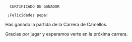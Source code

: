       CERTIFICADO DE GANADOR

     ¡Felicidades pepa!

Has ganado la partida de la Carrera de Camellos.

Gracias por jugar y esperamos verte en la próxima carrera.
